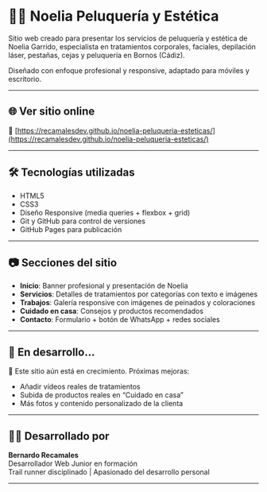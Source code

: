 # 💇‍♀️ Noelia Peluquería y Estética

Sitio web creado para presentar los servicios de peluquería y estética de Noelia Garrido, especialista en tratamientos corporales, faciales, depilación láser, pestañas, cejas y peluquería en Bornos (Cádiz).

Diseñado con enfoque profesional y responsive, adaptado para móviles y escritorio.

---

## 🌐 Ver sitio online

🔗 [https://recamalesdev.github.io/noelia-peluqueria-esteticas/](https://recamalesdev.github.io/noelia-peluqueria-esteticas/)

---

## 🛠️ Tecnologías utilizadas

- HTML5  
- CSS3  
- Diseño Responsive (media queries + flexbox + grid)  
- Git y GitHub para control de versiones  
- GitHub Pages para publicación

---

## 📷 Secciones del sitio

- **Inicio**: Banner profesional y presentación de Noelia
- **Servicios**: Detalles de tratamientos por categorías con texto e imágenes
- **Trabajos**: Galería responsive con imágenes de peinados y coloraciones
- **Cuidado en casa**: Consejos y productos recomendados
- **Contacto**: Formulario + botón de WhatsApp + redes sociales

---

## 🚀 En desarrollo...

🔧 Este sitio aún está en crecimiento. Próximas mejoras:
- Añadir vídeos reales de tratamientos
- Subida de productos reales en “Cuidado en casa”
- Más fotos y contenido personalizado de la clienta

---

## 👨‍💻 Desarrollado por

**Bernardo Recamales**  
Desarrollador Web Junior en formación  
Trail runner disciplinado | Apasionado del desarrollo personal

---

